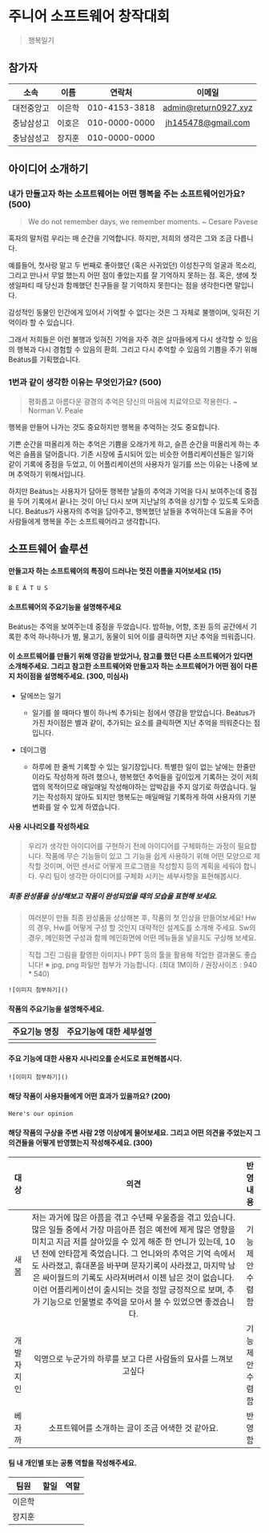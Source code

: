 # 주니어 소프트웨어 창작대회
> 행복일기

## 참가자
|     소속     |  이름  |      연락처     |          이메일          |
|:------------:|:------:|:---------------:|:------------------------:|
|  대전중앙고  | 이은학 |  010-4153-3818  |   admin@return0927.xyz   |
|  충남삼성고  | 이호은 |  010-0000-0000  |    jh145478@gmail.com    |
|  충남삼성고  | 장지훈 |  010-0000-0000  |                          |


## 아이디어 소개하기
### 내가 만들고자 하는 소프트웨어는 어떤 행복을 주는 소프트웨어인가요? (500)

> We do not remember days, we remember moments.
> ~ Cesare Pavese

혹자의 말처럼 우리는 매 순간을 기억합니다. 하지만, 저희의 생각은 그와 조금 다릅니다. 

예를들어, 첫사랑 말고 두 번째로 좋아했던 (혹은 사귀었던) 이성친구의 얼굴과 목소리, 그리고 만나서 무얼 했는지 어떤 점이 좋았는지를 잘 기억하지 못하는 점. 혹은, 생에 첫 생일파티 때 당신과 함께했던 친구들을 잘 기억하지 못한다는 점을 생각한다면 말입니다.

감성적인 동물인 인간에게 있어서 기억할 수 없다는 것은 그 자체로 불행이며, 잊혀진 기억이라 할 수 있습니다.

그래서 저희들은 이런 불행과 잊혀진 기억을 자주 겪은 살마들에게 다시 생각할 수 있음의 행복과 다시 경험할 수 있음의 환희. 그리고 다시 추억할 수 있음의 기쁨을 주기 위해 Beátus를 기획했습니다.

### 1번과 같이 생각한 이유는 무엇인가요? (500)

> 평화롭고 아름다운 광경의 추억은 당신의 마음에 치료약으로 작용한다.
> ~ Norman V. Peale

행복을 만들어 나가는 것도 중요하지만 행복을 추억하는 것도 중요합니다.

기쁜 순간을 떠올리게 하는 추억은 기쁨을 오래가게 하고, 슬픈 순간을 떠올리게 하는 추억은 슬픔을 덜어줍니다. 기존 시장에 출시되어 있는 비슷한 어플리케이션들은 일기와 같이 기록에 중점을 두었고, 이 어플리케이션의 사용자가 일기를 쓰는 이유는 나중에 보며 추억하기 위해서입니다.

하지만 Beátus는 사용자가 담아둔 행복한 날들의 추억과 기억을 다시 보여주는데 중점을 두어 기록에서 끝나는 것이 아닌 다시 보며 지난날의 추억을 상기할 수 있도록 도와줍니다. Beátus가 사용자의 추억을 담아주고, 행복했던 날들을 추억하는데 도움을 주어 사람들에게 행복을 주는 소프트웨어라고 생각합니다.

## 소프트웨어 솔루션
#### 만들고자 하는 소프트웨어의 특징이 드러나는 멋진 이름을 지어보세요 (15)

`B E Á T U S`

#### 소프트웨어의 주요기능을 설명해주세요

Beátus는 추억을 보여주는데 중점을 두었습니다. 밤하늘, 어항, 초원 등의 공간에서 기록한 추억 하나하나가 별, 물고기, 동물이 되어 이를 클릭하면 지난 추억을 띄워줍니다.

#### 이 소프트웨어를 만들기 위해 영감을 받았거나, 참고를 했던 다른 소프트웨어가 있다면 소개해주세요. 그리고 참고한 소프트웨어와 만들고자 하는 소프트웨어가 어떤 점이 다른지 차이점을 설명해주세요. (300, 미심사)

- 달에쓰는 일기
    - 일기를 쓸 때마다 별이 하나씩 추가되는 점에서 영감을 받았습니다. Beátus가 가진 차이점은 별과 같이, 추가되는 요소를 클릭하면 지난 추억을 띄워준다는 점 입니다.

- 데이그램
    - 하루에 한 줄씩 기록할 수 있는 일기장입니다. 특별한 일이 없는 날에는 한줄만이라도 작성하게 하려 했으나, 행복했던 추억들을 깊이있게 기록하는 것이 저희 앱의 목적이므로 매일매일 작성해야하는 압박감을 주지 않기로 하였습니다. 일기는 작성하지 않아도 되지만 행복도는 매일매일 기록하게 하여 사용자의 기분 변화를 알 수 있게 하였습니다.

#### 사용 시나리오를 작성하세요
> 우리가 생각한 아이디어를 구현하기 전에 아이디어를 구체화하는 과정이 필요합니다.
작품에 무슨 기능들이 있고 그 기능을 쉽게 사용하기 위해 어떤 모양으로 제작할 것이며,
어떤 센서로 어떻게 프로그램을 작성할지 등의 계획을 세워야 합니다. 우리 팀이 생각한
아이디어를 구체화 시키는 세부사항을 표현해봅시다.

##### 최종 완성품을 상상해보고 작품이 완성되었을 때의 모습을 표현해 보세요.
    
> 여러분이 만들 최종 완성품을 상상해본 후, 작품의 첫 인상을 만들어보세요!
Hw의 경우, Hw를 어떻게 구성 할 것인지 대략적인 설계도를 소개해 주세요.
Sw의 경우, 메인화면 구성과 함께 메인화면에 어떤 메뉴들을 넣을지도 구상해 보세요.

> 직접 그린 그림을 촬영한 이미지나  PPT 등의 툴을 활용해 작업한 결과물도 좋습니다!
※ jpg, png 파일만 첨부가 가능합니다. (최대 1M이하 / 권장사이즈 : 940 * 540)

```![이미지 첨부하기]()```

#### 작품의 주요기능을 설명해주세요.
    
| 주요기능 명칭 |            주요기능에 대한 세부설명            |
|:-------------:|:----------------------------------------------:|
|               |                                                |
    
#### 주요 기능에 대한 사용자 시나리오를 순서도로 표현해봅시다.

```![이미지 첨부하기]()```
    
    
#### 해당 작품이 사용자들에게 어떤 효과가 있을까요? (200)

```Markdown
Here's our opinion
```

#### 해당 작품의 구상을 주변 사람 2명 이상에게 물어보세요. 그리고 어떤 의견을 주었는지 그 의견들을 어떻게 반영했는지 작성해주세요. (300)
    
|    대상    |        의견        |        반영내용        |
|:----------:|:------------------:|:----------------------:|
|새봄|저는 과거에 많은 아픔을 겪고 수년째 우울증을 겪고 있습니다. 많은 일들 중에서 가장 마음아픈 점은 예전에 제게 많은 영향을 미치고 지금 저를 살아있을 수 있게 해준 한 언니가 있는데, 10년 전에 안타깝게 죽었습니다. 그 언니와의 추억은 기억 속에서도 사라졌고, 휴대폰을 바꾸며 문자기록이 사라졌고, 마지막 남은 싸이월드의 기록도 사라져버려서 이젠 남은 것이 없습니다. 이런 어플리케이션이 출시되는 것을 정말 긍정적으로 보며, 추가 기능으로 인물별로 추억을 모아서 볼 수 있었으면 좋겠습니다.|기능 제안 수렴함|
|개발자 지인|익명으로 누군가의 하루를 보고 다른 사람들의 묘사를 느껴보고싶다|기능 제안 수렴함|
|베자까|소프트웨어를 소개하는 글이 조금 어색한 것 같아요.|반영함|
    
    
#### 팀 내 개인별 또는 공통 역할을 작성해주세요.

|   팀원   |              할일              |       역할       |
|:--------:|:------------------------------:|:----------------:|
|  이은학  |                                |                  |
|  장지훈  |                                |                  |
